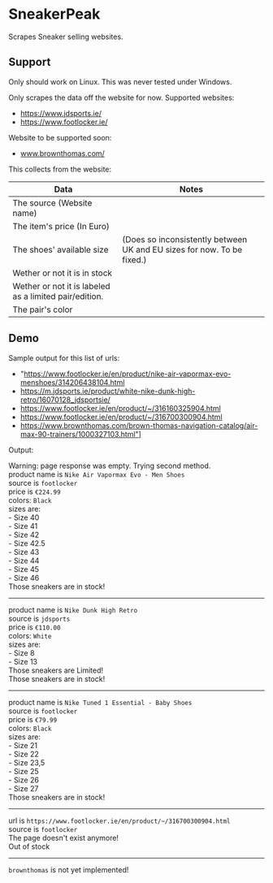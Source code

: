 # SneakerPeak
Scrapes Sneaker selling websites.

## Support

Only should work on Linux. This was never tested under Windows.

Only scrapes the data off the website for now. Supported websites:  
- https://www.jdsports.ie/
- https://www.footlocker.ie/

Website to be supported soon:
- www.brownthomas.com/ 

This collects from the website:

| Data  | Notes |
| ------------- | ------------- |
| The source (Website name) | |
| The item's price (In Euro)  | |
| The shoes' available size | (Does so inconsistently between UK and EU sizes for now. To be fixed.) |
| Wether or not it is in stock  | |
| Wether or not it is labeled as a limited pair/edition. | |
| The pair's color | |

## Demo

Sample output for this list of urls: 
- "https://www.footlocker.ie/en/product/nike-air-vapormax-evo-menshoes/314206438104.html
- https://m.jdsports.ie/product/white-nike-dunk-high-retro/16070128_jdsportsie/
- https://www.footlocker.ie/en/product/~/316160325904.html
- https://www.footlocker.ie/en/product/~/316700300904.html
- https://www.brownthomas.com/brown-thomas-navigation-catalog/air-max-90-trainers/1000327103.html"]

Output:

Warning: page response was empty. Trying second method.<br>
product name is `Nike Air Vapormax Evo - Men Shoes`<br>
source is `footlocker`<br>
price is `€224.99`<br>
colors: `Black`<br>
sizes are:<br>
	- Size 40<br>
	- Size 41<br>
	- Size 42<br>
	- Size 42.5<br>
	- Size 43<br>
	- Size 44<br>
	- Size 45<br>
	- Size 46<br>
Those sneakers are in stock!<br>


---


product name is `Nike Dunk High Retro`<br>
source is `jdsports`<br>
price is `€110.00`<br>
colors: `White`<br>
sizes are:<br>
	- Size 8<br>
	- Size 13<br>
Those sneakers are Limited!<br>
Those sneakers are in stock!<br>


---


product name is `Nike Tuned 1 Essential - Baby Shoes`<br>
source is `footlocker`<br>
price is `€79.99`<br>
colors: `Black`<br>
sizes are:<br>
	- Size 21<br>
	- Size 22<br>
	- Size 23,5<br>
	- Size 25<br>
	- Size 26<br>
	- Size 27<br>
Those sneakers are in stock!<br>


---


url is `https://www.footlocker.ie/en/product/~/316700300904.html`<br>
source is `footlocker`<br>
The page doesn't exist anymore!<br>
Out of stock<br>


---


`brownthomas` is not yet implemented!
